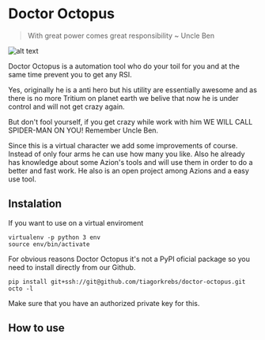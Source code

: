 # Doctor Octopus

> With great power comes great responsibility ~ Uncle Ben

![alt text](http://tiny.cc/yev4hz)

Doctor Octopus is a automation tool who do your toil for you and at the same time prevent you to get any RSI.

Yes, originally he is a anti hero but his utility are essentially awesome and as there is no more Tritium on planet earth we belive that now he is under control and will not get crazy again.

But don't fool yourself, if you get crazy while work with him WE WILL CALL SPIDER-MAN ON YOU!
Remember Uncle Ben.

Since this is a virtual character we add some improvements of course. 
Instead of only four arms he can use how many you like. Also he already has knowledge about some Azion's tools and will use them in order to do a better and fast work. He also is an open project among Azions and a easy use tool.

## Instalation

If you want to use on a virtual enviroment
```
virtualenv -p python 3 env
source env/bin/activate
```

For obvious reasons Doctor Octopus it's not a PyPI oficial package so you need to install directly from our Github.
```
pip install git+ssh://git@github.com/tiagorkrebs/doctor-octopus.git
octo -l
```
Make sure that you have an authorized private key for this.

## How to use
